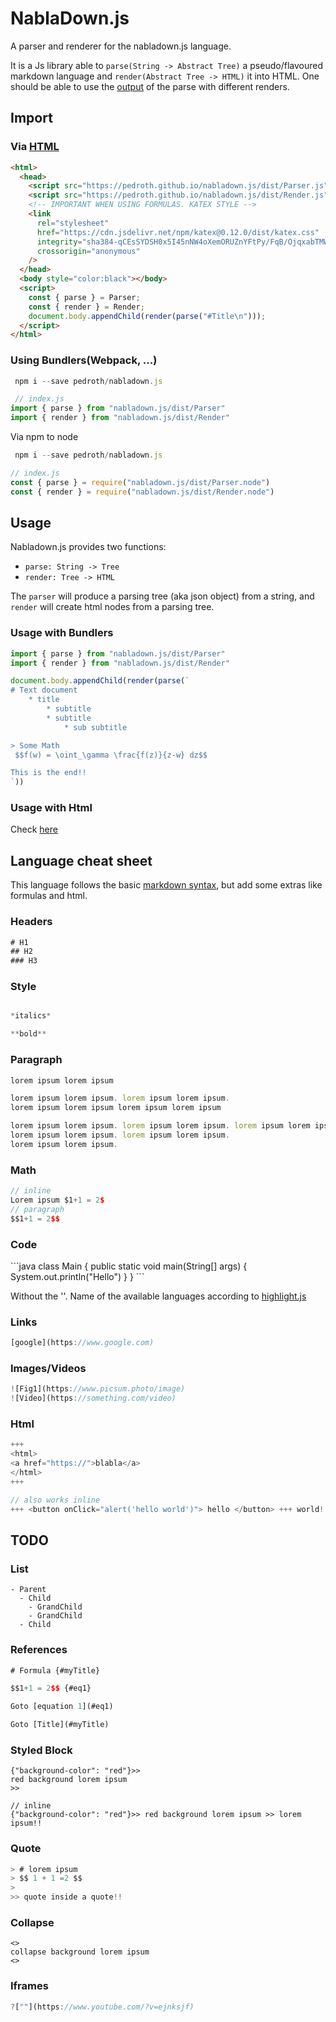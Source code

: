 # NablaDown.js

A parser and renderer for the nabladown.js language.

It is a Js library able to `parse(String -> Abstract Tree)` a pseudo/flavoured markdown language and `render(Abstract Tree -> HTML)` it into HTML.
One should be able to use the [output](https://en.wikipedia.org/wiki/Abstract_syntax_tree) of the parse with different renders.

## Import

### Via [HTML](https://jsfiddle.net/Luzsbqe3/4/)

```html
<html>
  <head>
    <script src="https://pedroth.github.io/nabladown.js/dist/Parser.js"></script>
    <script src="https://pedroth.github.io/nabladown.js/dist/Render.js"></script>
    <!-- IMPORTANT WHEN USING FORMULAS. KATEX STYLE -->
    <link
      rel="stylesheet"
      href="https://cdn.jsdelivr.net/npm/katex@0.12.0/dist/katex.css"
      integrity="sha384-qCEsSYDSH0x5I45nNW4oXemORUZnYFtPy/FqB/OjqxabTMW5HVaaH9USK4fN3goV"
      crossorigin="anonymous"
    />
  </head>
  <body style="color:black"></body>
  <script>
    const { parse } = Parser;
    const { render } = Render;
    document.body.appendChild(render(parse("#Title\n")));
  </script>
</html>
```

### Using Bundlers(Webpack, ...)

```javascript
 npm i --save pedroth/nabladown.js

 // index.js
import { parse } from "nabladown.js/dist/Parser"
import { render } from "nabladown.js/dist/Render"
```

Via npm to node

```javascript
 npm i --save pedroth/nabladown.js

// index.js
const { parse } = require("nabladown.js/dist/Parser.node")
const { render } = require("nabladown.js/dist/Render.node")
```

## Usage

Nabladown.js provides two functions:

- `parse: String -> Tree`
- `render: Tree -> HTML`

The `parser` will produce a parsing tree (aka json object) from a string, and `render` will create html nodes from a parsing tree.

### Usage with Bundlers

```javascript
import { parse } from "nabladown.js/dist/Parser"
import { render } from "nabladown.js/dist/Render"

document.body.appendChild(render(parse(`
# Text document
	* title
		* subtitle
		* subtitle
			* sub subtitle

> Some Math
 $$f(w) = \oint_\gamma \frac{f(z)}{z-w} dz$$

This is the end!!
`))
```

### Usage with Html

Check [here](https://jsfiddle.net/Luzsbqe3/4/)

## Language cheat sheet

This language follows the basic [markdown syntax](https://www.markdownguide.org/cheat-sheet/), but add some extras like formulas and html.

### Headers

```javascript
# H1
## H2
### H3
```

### Style

```javascript

*italics*

**bold**
```

### Paragraph

```javascript
lorem ipsum lorem ipsum

lorem ipsum lorem ipsum. lorem ipsum lorem ipsum.
lorem ipsum lorem ipsum lorem ipsum lorem ipsum

lorem ipsum lorem ipsum. lorem ipsum lorem ipsum. lorem ipsum lorem ipsum
lorem ipsum lorem ipsum. lorem ipsum lorem ipsum.
lorem ipsum lorem ipsum.
```

### Math

```javascript
// inline
Lorem ipsum $1+1 = 2$
// paragraph
$$1+1 = 2$$
```

### Code

\```java
class Main {
  public static void main(String[] args) {
    System.out.println("Hello")
  }
}
\```

Without the '\'. Name of the available languages according to [highlight.js](https://highlightjs.org/)

### Links

```javascript
[google](https://www.google.com)
```

### Images/Videos

```javascript
![Fig1](https://www.picsum.photo/image)
![Video](https://something.com/video)
```

### Html

```javascript
+++
<html>
<a href="https://">blabla</a>
</html>
+++

// also works inline
+++ <button onClick="alert('hello world')"> hello </button> +++ world!!
```

## TODO

### List

```
- Parent
  - Child
    - GrandChild
    - GrandChild
  - Child

```

### References

```javascript
# Formula {#myTitle}

$$1+1 = 2$$ {#eq1}

Goto [equation 1](#eq1)

Goto [Title](#myTitle)
```

### Styled Block

```
{"background-color": "red"}>>
red background lorem ipsum
>>
```

```
// inline
{"background-color": "red"}>> red background lorem ipsum >> lorem ipsum!!
```

### Quote

```javascript
> # lorem ipsum
> $$ 1 + 1 =2 $$
>
>> quote inside a quote!!
```

### Collapse

```
<>
collapse background lorem ipsum
<>
```

### Iframes

```javascript
?[""](https://www.youtube.com/?v=ejnksjf)
```
